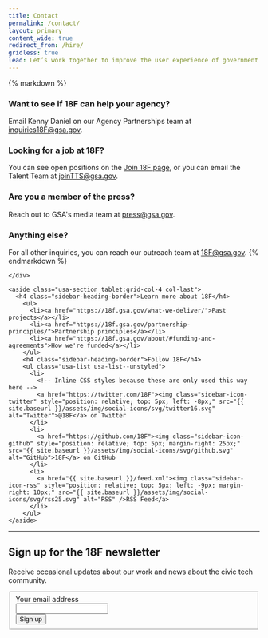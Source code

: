 ```yaml
---
title: Contact
permalink: /contact/
layout: primary
content_wide: true
redirect_from: /hire/
gridless: true
lead: Let’s work together to improve the user experience of government.
---
```

<div class="grid-container">
  <div class="grid-row grid-gap">
    <div class="usa-section tablet:grid-col-8">
{% markdown %}

### Want to see if 18F can help your agency?
Email Kenny Daniel on our Agency Partnerships team at [inquiries18F@gsa.gov](mailto:inquiries18F@gsa.gov).

### Looking for a job at 18F?
You can see open positions on the [Join 18F page](https://join.18f.gov), or you can email the Talent Team at [joinTTS@gsa.gov](mailto:joinTTS@gsa.gov).

### Are you a member of the press?
Reach out to GSA's media team at [press@gsa.gov](mailto:press@gsa.gov).

### Anything else?
For all other inquiries, you can reach our outreach team at [18F@gsa.gov](mailto:18F@gsa.gov).
{% endmarkdown %}

    </div>

    <aside class="usa-section tablet:grid-col-4 col-last">
      <h4 class="sidebar-heading-border">Learn more about 18F</h4>
        <ul>
          <li><a href="https://18f.gsa.gov/what-we-deliver/">Past projects</a></li>
          <li><a href="https://18f.gsa.gov/partnership-principles/">Partnership principles</a></li>
          <li><a href="https://18f.gsa.gov/about/#funding-and-agreements">How we're funded</a></li>
        </ul>
        <h4 class="sidebar-heading-border">Follow 18F</h4>
        <ul class="usa-list usa-list--unstyled">
          <li>
            <!-- Inline CSS styles because these are only used this way here -->
            <a href="https://twitter.com/18F"><img class="sidebar-icon-twitter" style="position: relative; top: 5px; left: -8px;" src="{{ site.baseurl }}/assets/img/social-icons/svg/twitter16.svg" alt="Twitter">@18F</a> on Twitter
          </li>
          <li>
            <a href="https://github.com/18F"><img class="sidebar-icon-github" style="position: relative; top: 5px; margin-right: 25px;" src="{{ site.baseurl }}/assets/img/social-icons/svg/github.svg" alt="GitHub">18F</a> on GitHub
          </li>
          <li>
            <a href="{{ site.baseurl }}/feed.xml"><img class="sidebar-icon-rss" style="position: relative; top: 5px; left: -9px; margin-right: 10px;" src="{{ site.baseurl }}/assets/img/social-icons/svg/rss25.svg" alt="RSS" />RSS Feed</a>
          </li>
        </ul>
    </aside>
  </div>
</div>

<div class="usa-grid usa-grid-line">
  <hr/>
</div>

<div class="usa-section grid-container">
  <h2>Sign up for the 18F newsletter</h2>
  <div class="grid-row grid-gap">
    <div class="padding-y-2 tablet:grid-col-6">
      <p>Receive occasional updates about our work and news about the civic tech community.</p>
    </div>
  <div class="padding-y-2 tablet:grid-col-6">
    <form
      id="GD-snippet-form"
      action="https://public.govdelivery.com/accounts/USGSATTS/subscriber/qualify?qsp=USGSATTS_4" accept-charset="UTF-8"
      method="post"
      target="_blank"
    >
      <fieldset class="usa-fieldset">
        <input name="utf8" type="hidden" value="&#x2713;">
        <input
          type="hidden"
          name="authenticity_token"
          value="BVsScV3cJRnFoVEu3356C3aW2YOaOpp/VH1/TrYPxME4KWzNT/7ABzgRFh1wpp3UA6+C6PZX4tirvSU4VE5KcQ=="
        >
          <div class="form-group">
            <label for="email">Your email address</label>
            <div class="grid-row grid-gap">
              <div class="grid-col-fill">
                <input class="usa-input margin-0" type="text" name="email" id="email">
              </div>
              <div class="grid-col-auto">
                <input class="usa-button margin-0 text-white" type="submit" name="commit" value="Sign up">
              </div>
            </div>
          </div>
      </fieldset>
    </form>
  </div>
  </div>
</div>

